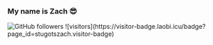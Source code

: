 ### My name is Zach 😎
<img alt="GitHub followers" src="https://img.shields.io/github/followers/stugotszach?label=Follow%20me&style=for-the-badge">
![visitors](https://visitor-badge.laobi.icu/badge?page_id=stugotszach.visitor-badge)
